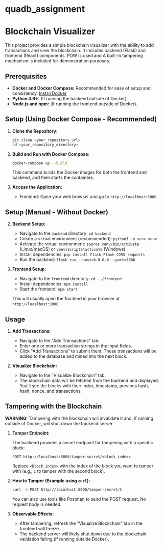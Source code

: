 # quadb_assignment
# Blockchain Visualizer

This project provides a simple blockchain visualizer with the ability to add transactions and view the blockchain.  It includes backend (Flask) and frontend (React) components.  POW is used and A built-in tampering mechanism is included for demonstration purposes.

## Prerequisites

*   **Docker and Docker Compose:**  Recommended for ease of setup and consistency. [Install Docker](https://docs.docker.com/get-docker/)
*   **Python 3.6+:** (If running the backend outside of Docker).
*   **Node.js and npm:** (If running the frontend outside of Docker).

## Setup (Using Docker Compose - Recommended)

1.  **Clone the Repository:**
    ```bash
    git clone <your_repository_url>
    cd <your_repository_directory>
    ```

2.  **Build and Run with Docker Compose:**
    ```bash
    docker-compose up --build
    ```

    This command builds the Docker images for both the frontend and backend, and then starts the containers.

3.  **Access the Application:**

    *   Frontend: Open your web browser and go to `http://localhost:3000`.

## Setup (Manual - Without Docker)

2.  **Backend Setup:**

    *   Navigate to the `backend` directory: `cd backend`
    *   Create a virtual environment (recommended): `python3 -m venv venv`
    *   Activate the virtual environment: `source venv/bin/activate` (Linux/macOS) or `venv\Scripts\activate` (Windows)
    *   Install dependencies: `pip install Flask Flask-CORS requests`
    *   Run the backend: `flask run --host=0.0.0.0 --port=5000`

3.  **Frontend Setup:**

    *   Navigate to the `frontend` directory: `cd ../frontend`
    *   Install dependencies: `npm install`
    *   Start the frontend: `npm start`

    This will usually open the frontend in your browser at `http://localhost:3000`.

## Usage

1.  **Add Transactions:**

    *   Navigate to the "Add Transactions" tab.
    *   Enter one or more transaction strings in the input fields.
    *   Click "Add Transactions" to submit them.  These transactions will be added to the database and mined into the next block.

2.  **Visualize Blockchain:**

    *   Navigate to the "Visualize Blockchain" tab.
    *   The blockchain data will be fetched from the backend and displayed.  You'll see the blocks with their index, timestamp, previous hash, hash, nonce, and transactions.

## Tampering with the Blockchain

**WARNING:** Tampering with the blockchain will invalidate it and, if running outside of Docker, will shut down the backend server.

1.  **Tamper Endpoint:**

    The backend provides a secret endpoint for tampering with a specific block:

    ```
    POST http://localhost:5000/tamper-secret/<block_index>
    ```

    Replace `<block_index>` with the index of the block you want to tamper with (e.g., `1` to tamper with the second block).

2.  **How to Tamper (Example using `curl`):**

    ```bash
    curl -X POST http://localhost:5000/tamper-secret/1
    ```

    You can also use tools like Postman to send the POST request.  No request body is needed.

3.  **Observable Effects:**

    *   After tampering, refresh the "Visualize Blockchain" tab in the frontend will freeze
    *   The backend server will likely shut down due to the blockchain validation failing (if running outside Docker).
